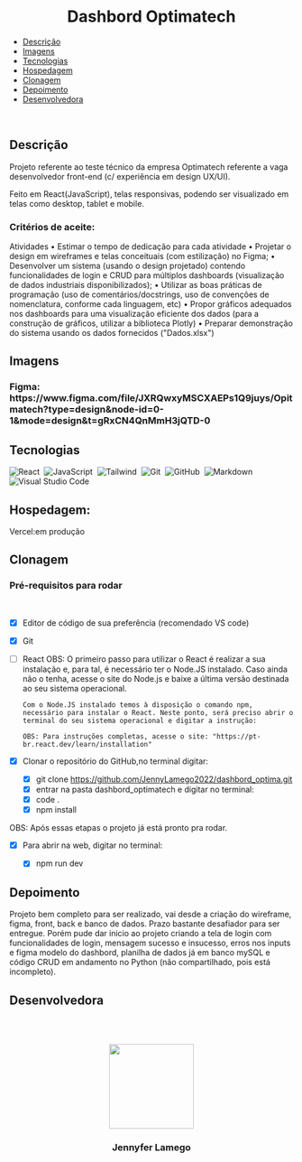 # <h1 align = "center">Dashbord Optimatech</h1>

 - [Descrição](#descrição)
 - [Imagens](#imagens)
 - [Tecnologias](#tecnologias)
 - [Hospedagem](#hospedagem)
 - [Clonagem](#clonagem)
 - [Depoimento](#depoimento)
 - [Desenvolvedora](#desenvolvedora)

 <br>

## Descrição

Projeto referente ao teste técnico da empresa Optimatech referente a vaga desenvolvedor front-end (c/ experiência em design UX/UI). 

Feito em React(JavaScript), telas responsivas, podendo ser visualizado em telas como desktop, tablet e mobile. 

### Critérios de aceite:

Atividades
• Estimar o tempo de dedicação para cada atividade
• Projetar o design em wireframes e telas conceituais (com estilização) no Figma;
• Desenvolver um sistema (usando o design projetado) contendo funcionalidades de login e
CRUD para múltiplos dashboards (visualização de dados industriais disponibilizados);
• Utilizar as boas práticas de programação (uso de comentários/docstrings, uso de          convenções de nomenclatura, conforme cada linguagem, etc)
• Propor gráficos adequados nos dashboards para uma visualização eficiente dos dados (para 
a construção de gráficos, utilizar a biblioteca Plotly)
• Preparar demonstração do sistema usando os dados fornecidos ("Dados.xlsx")


## Imagens

<h3>Figma: https://www.figma.com/file/JXRQwxyMSCXAEPs1Q9juys/Opitmatech?type=design&node-id=0-1&mode=design&t=gRxCN4QnMmH3jQTD-0 </h3>

 
## Tecnologias

![React](https://img.shields.io/badge/-React-05122A?style=flat&logo=react)&nbsp;
![JavaScript](https://img.shields.io/badge/-JavaScript-05122A?style=flat&logo=javascript)&nbsp;
![Tailwind](https://img.shields.io/badge/-Tailwind-05122A?style=flat&logo=CSS3&logoColor=1572B6)&nbsp;
![Git](https://img.shields.io/badge/-Git-05122A?style=flat&logo=git)&nbsp;
![GitHub](https://img.shields.io/badge/-GitHub-05122A?style=flat&logo=github)&nbsp;
![Markdown](https://img.shields.io/badge/-Markdown-05122A?style=flat&logo=markdown)&nbsp;
![Visual Studio Code](https://img.shields.io/badge/-Visual%20Studio%20Code-05122A?style=flat&logo=visual-studio-code&logoColor=007ACC)&nbsp;


 
## Hospedagem:

Vercel:em produção


 ## Clonagem

 ### Pré-requisitos para rodar <a name="id05"></a>

<br />

- [x] Editor de código de sua preferência (recomendado VS code)
- [x] Git
- [ ] React
      OBS: O primeiro passo para utilizar o React é realizar a sua instalação e, para tal, é necessário ter o Node.JS instalado. Caso ainda não o tenha, acesse o site do Node.js e baixe a última versão destinada ao seu sistema operacional.

      Com o Node.JS instalado temos à disposição o comando npm, necessário para instalar o React. Neste ponto, será preciso abrir o terminal do seu sistema operacional e digitar a instrução: 

      OBS: Para instruções completas, acesse o site: "https://pt-br.react.dev/learn/installation"
      

- [x] Clonar o repositório do GitHub,no terminal digitar:
    - [x] git clone https://github.com/JennyLamego2022/dashbord_optima.git
    - [x] entrar na pasta dashbord_optimatech e digitar no terminal:
    - [x] code .
    - [x] npm install

OBS: Após essas etapas o projeto já está pronto pra rodar. 

- [x] Para abrir na web, digitar no terminal: 
    - [x] npm run dev


 
## Depoimento

Projeto bem completo para ser realizado, vai desde a criação do wireframe, figma, front, back e banco de dados. Prazo bastante desafiador para ser entregue. Porém pude dar inicio ao projeto criando a tela de login com funcionalidades de login, mensagem sucesso e insucesso, erros nos inputs e figma modelo do dashbord, planilha de dados já em banco mySQL e código CRUD em andamento no Python (não compartilhado, pois está incompleto).  




## Desenvolvedora

<br><br>
<div align="center">
<img  src = "https://user-images.githubusercontent.com/97410860/212765655-361def29-f259-48d1-af01-36bd93380510.jpg" width = "150px"/>
<h3>Jennyfer Lamego</h3>
</div>
